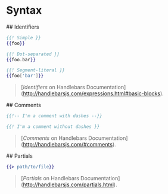 # Syntax

## Identifiers

```hbs
{{! Simple }}
{{foo}}

{{! Dot-separated }}
{{foo.bar}}

{{! Segment-literal }}
{{foo['bar']}}
```

> [*Identifiers* on Handlebars Documentation]
(http://handlebarsjs.com/expressions.html#basic-blocks).

## Comments

```hbs
{{!-- I'm a comment with dashes --}}

{{! I'm a comment without dashes }}
```

> [*Comments* on Handlebars Documentation]
(http://handlebarsjs.com/#comments).

## Partials

```hbs
{{> path/to/file}}
```

> [*Partials* on Handlebars Documentation]
(http://handlebarsjs.com/partials.html).
